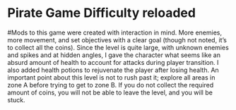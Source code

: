 # Pirate Game Difficulty reloaded
 
#Mods to this game were created with interaction in mind. More enemies, more movement, and set objectives with a clear goal (though not noted, it’s to collect all the coins). Since the level is quite large, with unknown enemies and spikes and at hidden angles, I gave the character what seems like an absurd amount of health to account for attacks during player transition. I also added health potions to rejuvenate the player after losing health. An important point about this level is not to rush past it; explore all areas in zone A before trying to get to zone B. If you do not collect the required amount of coins, you will not be able to leave the level, and you will be stuck. 
